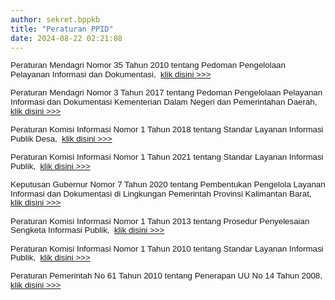 ```yaml
---
author: sekret.bppkb
title: "Peraturan PPID"
date: 2024-08-22 02:21:08
---
```

<p style="margin: 0cm; line-height: 1.1;"><span style="font-family: Arial, sans-serif; font-size: 10pt;"><span style="vertical-align: inherit;"><span style="vertical-align: inherit;">Peraturan Mendagri Nomor 35 Tahun 2010 tentang Pedoman Pengelolaan Pelayanan Informasi dan Dokumentasi,&nbsp; </span></span><a href="https://drive.google.com/file/d/1JN23k8WmLVCb1A0zVEeSnI3QcB2xnjhW/view?usp=sharing"><span style="vertical-align: inherit;"><span style="vertical-align: inherit;">klik disini &gt;&gt;&gt;</span></span></a></span></p>

<p style="margin: 0cm; line-height: 1.1;"><span style="font-size: 10pt;">&nbsp;</span></p>

<p style="margin: 0cm; line-height: 1.1;"><span style="font-family: Arial, sans-serif; font-size: 10pt;"><span style="vertical-align: inherit;"><span style="vertical-align: inherit;">Peraturan Mendagri Nomor 3 Tahun 2017 tentang Pedoman Pengelolaan Pelayanan Informasi dan Dokumentasi Kementerian Dalam Negeri dan Pemerintahan Daerah,&nbsp; </span></span><a href="https://drive.google.com/file/d/1cd1VaFpJhgZMO-bEw1_TnM24pil8y0hA/view?usp=sharing"><span style="vertical-align: inherit;"><span style="vertical-align: inherit;">klik disini &gt;&gt;&gt;</span></span></a></span></p>

<p style="margin: 0cm; line-height: 1.1;"><span style="font-size: 10pt;">&nbsp;</span></p>

<p style="margin: 0cm; line-height: 1.1;"><span style="font-family: Arial, sans-serif; font-size: 10pt;"><span style="vertical-align: inherit;"><span style="vertical-align: inherit;">Peraturan Komisi Informasi Nomor 1 Tahun 2018 tentang Standar Layanan Informasi Publik Desa,&nbsp; </span></span><a href="https://drive.google.com/file/d/1Dz6LAy2PdX-_5eXN-4Jd9jWVgmpNHeDa/view?usp=sharing"><span style="vertical-align: inherit;"><span style="vertical-align: inherit;">klik disini &gt;&gt;&gt;</span></span></a></span></p>

<p style="margin: 0cm; line-height: 1.1;"><span style="font-size: 10pt;">&nbsp;</span></p>

<p style="margin: 0cm; line-height: 1.1;"><span style="font-family: Arial, sans-serif; font-size: 10pt;"><span style="vertical-align: inherit;"><span style="vertical-align: inherit;">Peraturan Komisi Informasi Nomor 1 Tahun 2021 tentang Standar Layanan Informasi Publik,&nbsp; </span></span><a href="https://drive.google.com/file/d/1b-wwPRQUm6izALCxICiuWbGdnM2N9JPf/view?usp=sharing"><span style="vertical-align: inherit;"><span style="vertical-align: inherit;">klik disini &gt;&gt;&gt;</span></span></a></span></p>

<p style="margin: 0cm; line-height: 1.1;"><span style="font-size: 10pt;">&nbsp;</span></p>

<p style="margin: 0cm; line-height: 1.1;"><span style="font-family: Arial, sans-serif; font-size: 10pt;"><span style="vertical-align: inherit;"><span style="vertical-align: inherit;">Keputusan Gubernur Nomor 7 Tahun 2020 tentang Pembentukan Pengelola Layanan Informasi dan Dokumentasi di Lingkungan Pemerintah Provinsi Kalimantan Barat,&nbsp; </span></span><a href="https://drive.google.com/file/d/1hm-L7US_pcThXTByVgy7ewifEFqVIFq_/view?usp=sharing"><span style="vertical-align: inherit;"><span style="vertical-align: inherit;">klik disini &gt;&gt;&gt;</span></span></a></span></p>

<p style="margin: 0cm; line-height: 1.1;"><span style="font-size: 10pt;">&nbsp;</span></p>

<p style="margin: 0cm; line-height: 1.1;"><span style="font-family: Arial, sans-serif; font-size: 10pt;"><span style="vertical-align: inherit;"><span style="vertical-align: inherit;">Peraturan Komisi Informasi Nomor 1 Tahun 2013 tentang Prosedur Penyelesaian Sengketa Informasi Publik,&nbsp; </span></span><a href="https://drive.google.com/file/d/1AoOAOA1uKQB_8LHkxHtK9jwBrbAcYKwY/view?usp=sharing"><span style="vertical-align: inherit;"><span style="vertical-align: inherit;">klik disini &gt;&gt;&gt;</span></span></a></span></p>

<p style="margin: 0cm; line-height: 1.1;"><span style="font-size: 10pt;">&nbsp;</span></p>

<p style="margin: 0cm; line-height: 1.1;"><span style="font-family: Arial, sans-serif; font-size: 10pt;"><span style="vertical-align: inherit;"><span style="vertical-align: inherit;">Peraturan Komisi Informasi Nomor 1 Tahun 2010 tentang Standar Layanan Informasi Publik,&nbsp; </span></span><a href="https://drive.google.com/file/d/1QtqmCP75CikZKt6n-Gz1r0IfIcRA1R6o/view?usp=sharing"><span style="vertical-align: inherit;"><span style="vertical-align: inherit;">klik disini &gt;&gt;&gt;</span></span></a></span></p>

<p style="margin: 0cm; line-height: 1.1;"><span style="font-size: 10pt;">&nbsp;</span></p>

<p style="margin: 0cm; line-height: 1.1;"><span style="font-family: Arial, sans-serif; font-size: 10pt;"><span style="vertical-align: inherit;"><span style="vertical-align: inherit;">Peraturan Pemerintah No 61 Tahun 2010 tentang Penerapan UU No 14 Tahun 2008,&nbsp; </span></span><a href="https://drive.google.com/file/d/1Pza5BCO4Jyh8vVbg-Gk_TvQnpQJCKqhR/view?usp=sharing"><span style="vertical-align: inherit;"><span style="vertical-align: inherit;">klik disini &gt;&gt;&gt;</span></span></a></span></p>

<p style="margin: 0cm; line-height: 1.1;"><span style="font-size: 10pt;">&nbsp;</span></p>

<p style="margin: 0cm; line-height: 1.1;"><span style="font-family: Arial, sans-serif; font-size: 10pt;">&nbsp;</span></p>

<p style="margin: 0cm; line-height: 1.1;"><span style="font-family: Arial, sans-serif; font-size: 10pt;">&nbsp;</span></p>

<p style="margin: 0cm; line-height: 1.1;"><span style="font-family: Arial, sans-serif; font-size: 10pt;">&nbsp;</span></p>

<p style="margin: 0cm; line-height: 1.1;"><span style="font-family: Arial, sans-serif; font-size: 10pt;">&nbsp;</span></p>

<p style="line-height: 1.1;"><span style="font-size: 10pt;">&nbsp;</span></p>

<p style="line-height: 1.1;"><span style="font-size: 10pt;">&nbsp;</span></p>
